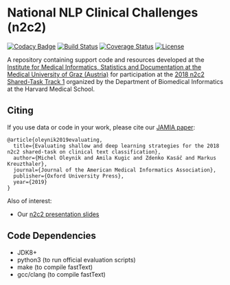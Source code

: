 # National NLP Clinical Challenges (n2c2)

[![Codacy Badge](https://api.codacy.com/project/badge/Grade/61f8f04b341a482f95b9a38073575860)](https://app.codacy.com/app/michelole/n2c2?utm_source=github.com&utm_medium=referral&utm_content=bst-mug/n2c2&utm_campaign=badger)
[![Build Status](https://travis-ci.org/bst-mug/n2c2.svg?branch=master)](https://travis-ci.org/bst-mug/n2c2)
[![Coverage Status](https://coveralls.io/repos/github/bst-mug/n2c2/badge.svg?branch=master)](https://coveralls.io/github/bst-mug/n2c2?branch=master)
[![License](https://img.shields.io/badge/License-Apache%202.0-blue.svg)](https://opensource.org/licenses/Apache-2.0)

A repository containing support code and resources developed at the [Institute for Medical Informatics, Statistics and Documentation at the Medical University of Graz (Austria)](https://www.medunigraz.at/imi/en/) for participation at the [2018 n2c2 Shared-Task Track 1](https://n2c2.dbmi.hms.harvard.edu/) organized by the Department of Biomedical Informatics at the Harvard Medical School.

## Citing

If you use data or code in your work, please cite our [JAMIA paper](https://academic.oup.com/jamia/advance-article/doi/10.1093/jamia/ocz149/5568257):

```
@article{oleynik2019evaluating,
  title={Evaluating shallow and deep learning strategies for the 2018 n2c2 shared-task on clinical text classification},
  author={Michel Oleynik and Amila Kugic and Zdenko Kasáč and Markus Kreuzthaler},
  journal={Journal of the American Medical Informatics Association},
  publisher={Oxford University Press},
  year={2019}
}
```

Also of interest:
- Our [n2c2 presentation slides](https://www.medunigraz.at/imi/de/n2c2.Presentation_V6.pdf)

## Code Dependencies
- JDK8+
- python3 (to run official evaluation scripts)
- make (to compile fastText)
- gcc/clang (to compile fastText)
